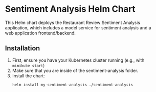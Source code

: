 # Sentiment Analysis Helm Chart

This Helm chart deploys the Restaurant Review Sentiment Analysis application, which includes a model service for sentiment analysis and a web application frontend/backend.

## Installation

1. First, ensure you have your Kubernetes cluster running (e.g., with `minikube start`)
2. Make sure that you are inside of the sentiment-analysis folder.
3. Install the chart:
   ```bash
   helm install my-sentiment-analysis ./sentiment-analysis
   ```
